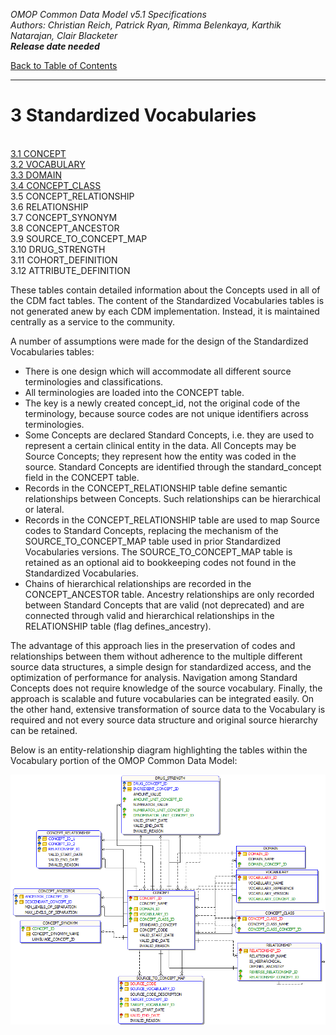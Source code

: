 *OMOP Common Data Model v5.1 Specifications*
<br>*Authors: Christian Reich, Patrick Ryan, Rimma Belenkaya, Karthik Natarajan, Clair Blacketer*
<br>***Release date needed***

[Back to Table of Contents](https://github.com/OHDSI/CommonDataModel/blob/master/Documentation/TableofContents.md)

---

# 3 Standardized Vocabularies

<br>[3.1 CONCEPT](CONCEPT.md)
<br>[3.2 VOCABULARY](VOCABULARY.md)
<br>[3.3 DOMAIN](DOMAIN.md)
<br>[3.4 CONCEPT_CLASS](CONCEPT_CLASS.md)
<br>3.5 CONCEPT_RELATIONSHIP
<br>3.6 RELATIONSHIP
<br>3.7 CONCEPT_SYNONYM
<br>3.8 CONCEPT_ANCESTOR
<br>3.9 SOURCE_TO_CONCEPT_MAP
<br>3.10 DRUG_STRENGTH
<br>3.11 COHORT_DEFINITION
<br>3.12 ATTRIBUTE_DEFINITION

These tables contain detailed information about the Concepts used in all of the CDM fact tables. The content of the Standardized Vocabularies tables is not generated anew by each CDM implementation. Instead, it is maintained centrally as a service to the community.

A number of assumptions were made for the design of the Standardized Vocabularies tables: 

  * There is one design which will accommodate all different source terminologies and classifications.
  * All terminologies are loaded into the CONCEPT table. 
  * The key is a newly created concept_id, not the original code of the terminology, because source codes are not unique identifiers across terminologies. 
  * Some Concepts are declared Standard Concepts, i.e. they are used to represent a certain clinical entity in the data. All Concepts may be Source Concepts; they represent how the entity was coded in the source. Standard Concepts are identified through the standard_concept field in the CONCEPT table.
  * Records in the CONCEPT_RELATIONSHIP table define semantic relationships between Concepts. Such relationships can be hierarchical or lateral. 
  * Records in the CONCEPT_RELATIONSHIP table are used to map Source codes to Standard Concepts, replacing the mechanism of the SOURCE_TO_CONCEPT_MAP table used in prior Standardized Vocabularies versions. The SOURCE_TO_CONCEPT_MAP table is retained as an optional aid to bookkeeping codes not found in the Standardized Vocabularies.
  * Chains of hierarchical relationships are recorded in the CONCEPT_ANCESTOR table. Ancestry relationships are only recorded between Standard Concepts that are valid (not deprecated) and are connected through valid and hierarchical relationships in the RELATIONSHIP table (flag defines_ancestry).
  
The advantage of this approach lies in the preservation of codes and relationships between them without adherence to the multiple different source data structures, a simple design for standardized access, and the optimization of performance for analysis. Navigation among Standard Concepts does not require knowledge of the source vocabulary. Finally, the approach is scalable and future vocabularies can be integrated easily. On the other hand, extensive transformation of source data to the Vocabulary is required and not every source data structure and original source hierarchy can be retained.

Below is an entity-relationship diagram highlighting the tables within the Vocabulary portion of the OMOP Common Data Model:

![](images/vocabulary_tables.png)  
